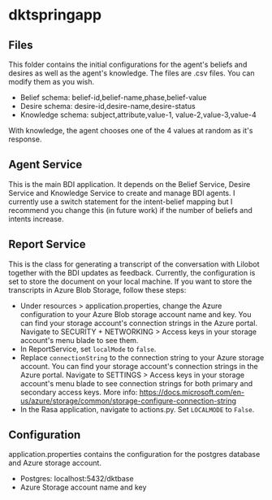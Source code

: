 # dktspringapp

## Files
This folder contains the initial configurations for the agent's beliefs and desires as well as the agent's knowledge. The files are .csv files. You can modify them
as you wish. 
- Belief schema: belief-id,belief-name,phase,belief-value
- Desire schema: desire-id,desire-name,desire-status
- Knowledge schema: subject,attribute,value-1, value-2,value-3,value-4

With knowledge, the agent chooses one of the 4 values at random as it's response.


## Agent Service
This is the main BDI application. It depends on the Belief Service, Desire Service and Knowledge Service to create and manage BDI agents. I currently use a switch statement for the intent-belief mapping but I recommend you change this (in future work) if the number of beliefs and intents increase. 

## Report Service
This is the class for generating a transcript of the conversation with Lilobot together with the BDI updates as feedback. Currently, the configuration
is set to store the document on your local machine. If you want to store the transcripts in Azure Blob Storage, follow these steps:
- Under resources > application.properties, change the Azure configuration to your Azure Blob storage account name and key. You can find your storage account's connection strings in the Azure portal. Navigate to SECURITY + NETWORKING > Access keys in your storage account's menu blade to see them.
- In ReportService, set ```localMode``` to ```false```.
- Replace ```connectionString``` to the connection string to your Azure storage account.
  You can find your storage account's connection strings in the Azure portal. Navigate to SETTINGS > Access keys in your storage account's menu blade to see connection strings for both primary and secondary access keys.
  More info: https://docs.microsoft.com/en-us/azure/storage/common/storage-configure-connection-string
- In the Rasa application, navigate to actions.py. Set ````LOCALMODE```` to ``False``.

## Configuration
application.properties contains the configuration for the postgres database and Azure storage account.
- Postgres: localhost:5432/dktbase
- Azure Storage account name and key
